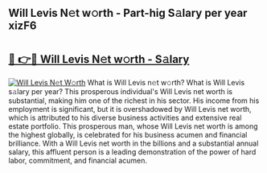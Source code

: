 ## Will Levis N𝚎t w𝚘rth - Part-hig S𝚊lary per year xizF6

# <h2><a href="http://gc4pw1.nevu.top/?p=Will+Levis">🔗 👉🔴 Will Levis N𝚎t w𝚘rth - S𝚊lary</a></h2>

[![Will Levis N𝚎t W𝚘rth](https://i.imgur.com/Oavwk0R.jpeg)](http://gc4pw1.nevu.top/?p=Will+Levis)
What is Will Levis n𝚎t w𝚘rth? What is Will Levis s𝚊lary per year?
This prosperous individual's Will Levis net worth is substantial, making him one of the richest in his sector. His income from his employment is significant, but it is overshadowed by Will Levis net worth, which is attributed to his diverse business activities and extensive real estate portfolio. This prosperous man, whose Will Levis net worth is among the highest globally, is celebrated for his business acumen and financial brilliance. With a Will Levis net worth in the billions and a substantial annual salary, this affluent person is a leading demonstration of the power of hard labor, commitment, and financial acumen.
